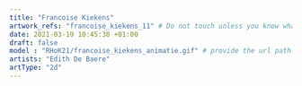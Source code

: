 ```yaml
---
title: "Francoise Kiekens"
artwork_refs: "francoise_kiekens_11" # Do not touch unless you know what you are doing
date: 2021-03-19 10:45:38 +01:00
draft: false
model : "RHoK21/francoise_kiekens_animatie.gif" # provide the url path to the model
artists: "Edith De Baere"
artType: "2d"
---
```

